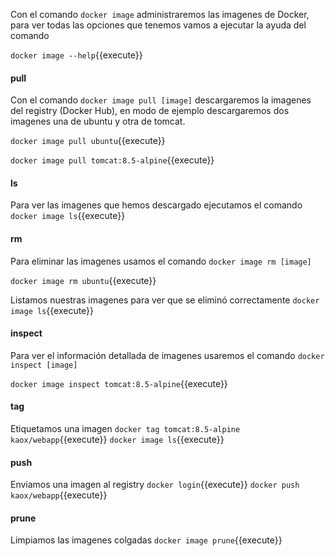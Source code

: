 Con el comando `docker image` administraremos las imagenes de Docker, para ver todas las opciones que tenemos vamos a ejecutar la ayuda del comando

`docker image --help`{{execute}}

#### pull
Con el comando `docker image pull [image]` descargaremos la imagenes del registry (Docker Hub), en modo de ejemplo descargaremos dos imagenes una de ubuntu y otra de tomcat.

`docker image pull ubuntu`{{execute}}

`docker image pull tomcat:8.5-alpine`{{execute}}

#### ls
Para ver las imagenes que hemos descargado ejecutamos el comando `docker image ls`{{execute}}

#### rm
Para eliminar las imagenes usamos el comando `docker image rm [image]`

`docker image rm ubuntu`{{execute}}

Listamos nuestras imagenes para ver que se eliminó correctamente `docker image ls`{{execute}}

#### inspect
Para ver el información detallada de imagenes usaremos el comando `docker inspect [image]`

`docker image inspect tomcat:8.5-alpine`{{execute}}

#### tag
Etiquetamos una imagen
`docker tag tomcat:8.5-alpine kaox/webapp`{{execute}}
`docker image ls`{{execute}}

#### push
Enviamos una imagen al registry
`docker login`{{execute}}
`docker push kaox/webapp`{{execute}}

#### prune
Limpiamos las imagenes colgadas
`docker image prune`{{execute}}